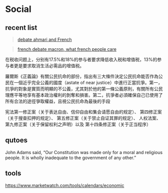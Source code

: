 # Social

## recent list

> [debate ahmari and French](https://blog.acton.org/archives/109199-the-ahmari-french-debate-a-reading-list.html)


> [french debate macron, what french people care](https://www.jiemian.com/article/3040438.html)

  在税收问题上，分别有17.5%和18%的参与者要求降低收入税和增值税，13%的参与者更是要求取消生活必需品的增值税。

  羅爾斯《正義論》有關公民抗命的部份，指出有三大條件決定公民抗命能否作為公民在一個近乎完全公義的國度（astate  of  near  justice）中進行正當抗爭。第一，抗爭的對象是實質而明顯的不公義，尤其對於他的第一條公義原則，有關所有公民理應平等地享有基本政治權利的剝奪和損害。第二，抗爭者必須確保自己已使用了所有合法的途徑爭取權益，且視公民抗命為最後的手段

  宪法第一修正案（关于表达自由、信仰自由和集会请愿自由的规定）、
  第四修正案（关于搜查扣押的规定）、
  第五修正案（关于禁止自证其罪的规定）、
  人权法案、第九修正案（关于保留权利之声明）以及
  第十四条修正案（关于正当程序）


## qutoes

John Adams said, “Our Constitution was made only for a moral and religious people. It is wholly inadequate to the government of any other.”

## tools

https://www.marketwatch.com/tools/calendars/economic